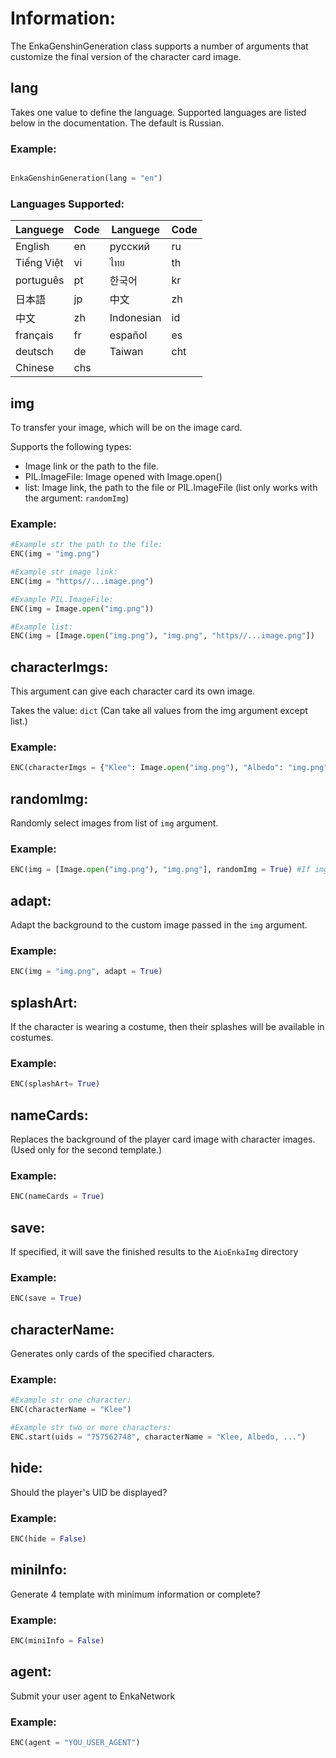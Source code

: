# Information:

The EnkaGenshinGeneration class supports a number of arguments that customize the final version of the character card image.


## lang
Takes one value to define the language. Supported languages are listed below in the documentation. The default is Russian.

### Example:
```python

EnkaGenshinGeneration(lang = "en")

```

### Languages Supported:
| Languege    |  Code   | Languege    |  Code   |
|-------------|---------|-------------|---------|
|  English    |     en  |  русский    |     ru  |
|  Tiếng Việt |     vi  |  ไทย        |     th  |
|  português  |     pt  | 한국어      |     kr  |
|  日本語      |     jp  | 中文        |     zh  |
|  中文        |     zh  | Indonesian |     id  |
|  français   |     fr  | español    |     es  |
|  deutsch    |     de  | Taiwan     |    cht  |
|  Chinese    |    chs  |      |      |

## img
To transfer your image, which will be on the image card.

Supports the following types: 
- Image link or the path to the file.
- PIL.ImageFile: Image opened with Image.open()
- list: Image link, the path to the file or PIL.ImageFile  (list only works with the argument: ```randomImg```)


### Example:
```python
#Example str the path to the file:
ENC(img = "img.png") 
```

```python
#Example str image link:
ENC(img = "https//...image.png") 
```

```python
#Example PIL.ImageFile:
ENC(img = Image.open("img.png"))
```

```python
#Example list:
ENC(img = [Image.open("img.png"), "img.png", "https//...image.png"]) 
```

## characterImgs:
This argument can give each character card its own image.

Takes the value: ```dict``` (Can take all values from the img argument except list.)

### Example:
```python
ENC(characterImgs = {"Klee": Image.open("img.png"), "Albedo": "img.png", "Xiao": "https//...image.png"})
```

## randomImg:
Randomly select images from list of ```img``` argument.

### Example:
```python
ENC(img = [Image.open("img.png"), "img.png"], randomImg = True) #If img is not a list, then randomImg is ignored.
```

## adapt:
Adapt the background to the custom image passed in the ```img``` argument.

### Example:
```python
ENC(img = "img.png", adapt = True)
```

## splashArt:
If the character is wearing a costume, then their splashes will be available in costumes.

### Example:
```python
ENC(splashArt= True)
```


## nameCards:
Replaces the background of the player card image with character images. (Used only for the second template.)

### Example:
```python
ENC(nameCards = True)
```

## save:
If specified, it will save the finished results to the ```AioEnkaImg``` directory

### Example:
```python
ENC(save = True)
```

## characterName:
Generates only cards of the specified characters.

### Example:
```python
#Example str one character:
ENC(characterName = "Klee")
```
```python
#Example str two or more characters:
ENC.start(uids = "757562748", characterName = "Klee, Albedo, ...")
```

## hide:
Should the player's UID be displayed?

### Example:
```python
ENC(hide = False)
```

## miniInfo:
Generate 4 template with minimum information or complete?

### Example:

```python
ENC(miniInfo = False)
```

## agent:
Submit your user agent to EnkaNetwork

### Example:

```python
ENC(agent = "YOU_USER_AGENT")
```